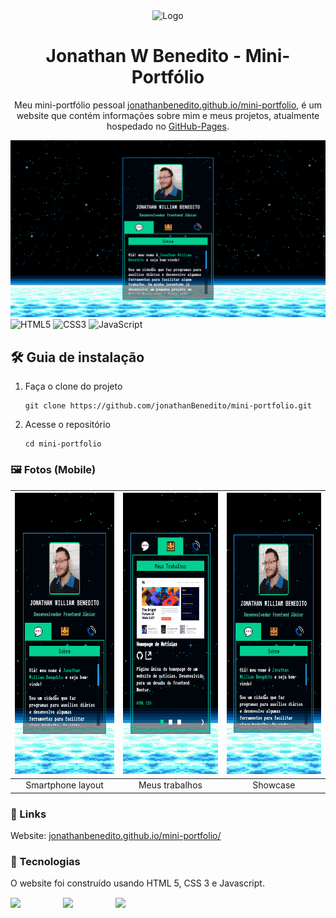 <div align="center">
  <img alt="Logo" src="https://i.imgur.com/xBH7zV8.png" width="100" />
</div>
<h1 align="center">
  Jonathan W Benedito - Mini-Portfólio
</h1>
<p align="center">
  Meu mini-portfólio pessoal <a href="https://jonathanbenedito.github.io/mini-portfolio" target="_blank">jonathanbenedito.github.io/mini-portfolio</a>, é um website que
 contém informações sobre mim e meus projetos, atualmente hospedado no <a href="https://pages.github.com/">GitHub-Pages</a>.
</p>

![demo](design/desktop-layout.png)
![HTML5](https://img.shields.io/badge/html5-%23E34F26.svg?style=for-the-badge&logo=html5&logoColor=white)
![CSS3](https://img.shields.io/badge/css3-%231572B6.svg?style=for-the-badge&logo=css3&logoColor=white)
![JavaScript](https://img.shields.io/badge/javascript-%23323330.svg?style=for-the-badge&logo=javascript&logoColor=%23F7DF1E)

## 🛠 Guia de instalação

1. Faça o clone do projeto
    ```
    git clone https://github.com/jonathanBenedito/mini-portfolio.git
    ```

2. Acesse o repositório
    ```
    cd mini-portfolio
    ```

### 🖼 Fotos (Mobile)

| <img alt="news homepage mobile showcase" src="design/mobile-design.png" height="450" />  | <img alt="news homepage mobile menu" src="design/mini-portfolio-trabalhos.png" height="450"/> | <img alt="news homepage mobile menu" src="design/mini-portfolio-mobile-animado.gif" height="450"/> |
|:---:|:---:|:---:|
| Smartphone layout | Meus trabalhos | Showcase

### 🔗 Links

Website: <a href="https://jonathanbenedito.github.io/mini-portfolio" target="_blank">jonathanbenedito.github.io/mini-portfolio/</a>

### 🧱 Tecnologias

O website foi construído usando HTML 5, CSS 3 e Javascript.

<div style="display: flex; margin-top: 15px; gap: 20px;">
  <img src="https://cdn.jsdelivr.net/gh/devicons/devicon/icons/html5/html5-original-wordmark.svg" width="64" />
  <img src="https://cdn.jsdelivr.net/gh/devicons/devicon/icons/css3/css3-original-wordmark.svg" width="64" />
  <img src="https://cdn.jsdelivr.net/gh/devicons/devicon/icons/javascript/javascript-original.svg" width="64"/>        
</div>

